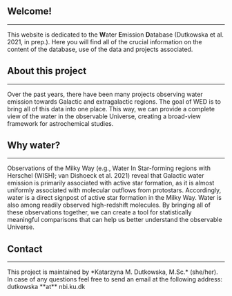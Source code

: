 ## Welcome!
<hr>

This website is dedicated to the **W**ater **E**mission **D**atabase (Dutkowska et al. 2021, in prep.). Here you will find all of the crucial information on the content of the database, use of the data and projects associated. 

## About this project
<hr>

Over the past years, there have been many projects observing water emission towards Galactic and extragalactic regions. The goal of WED is to bring all of this data into one place. This way, we can provide a complete view of the water in the observable Universe, creating a broad-view framework for astrochemical studies. 

## Why water?
<hr>

Observations of the Milky Way (e.g., Water In Star-forming regions with Herschel (WISH); van Dishoeck et al. 2021) reveal that Galactic water emission is primarily associated with active star formation, as it is almost uniformly associated with molecular outflows from protostars. Accordingly, water is a direct signpost of active star formation in the Milky Way. Water is also among readily observed high-redshift molecules. By bringing all of these observations together, we can create a tool for statistically meaningful comparisons that can help us better understand the observable Universe.

## Contact
<hr>
This project is maintained by *Katarzyna M. Dutkowska, M.Sc.* (she/her). In case of any questions feel free to send an email at the following address: dutkowska **at** nbi.ku.dk
